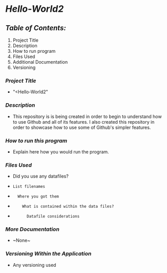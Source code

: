 
# *Hello-World2*

## *Table of Contents:*
1. Project Title
2. Description
3. How to run program
4. Files Used
5. Additional Documentation
6. Versioning

### *Project Title*
- "<Hello-World2"
                
### *Description*
- This repository is is being created in order to begin to understand how to use Github and all of its features. I also created this repository in order to showcase how to use some of Github's simpler features. 

### *How to run this program*
- Explain here how you would run the program. 

### *Files Used*
-   Did you use any datafiles?
-     List filenames
-       Where you got them
-         What is contained within the data files?
-           Datafile considerations

### *More Documentation*
- ~None~

### *Versioning Within the Application*
- Any versioning used
